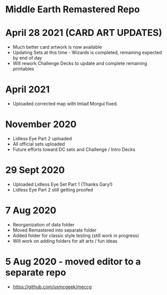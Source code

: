 # Middle Earth Remastered Repo

# April 28 2021 (CARD ART UPDATES)
 * Much better card artwork is now available
 * Updating Sets at this time - Wizards is completed, remaining expected by end of day
 * Will rework Challenge Decks to update and complete remaining printables

# April 2021
 * Uploaded corrected map with Imlad Morgul fixed.

# November 2020
 * Lidless Eye Part 2 uploaded
 * All official sets uploaded
 * Future efforts toward DC sets and Challenge / Intro Decks

# 29 Sept 2020
 * Uploaded Lidless Eye Set Part 1 (Thanks Gary!)
 * Lidless Eye Part 2 still getting proofed

# 7 Aug 2020
 * Reorganization of data folder
 * Moved Remastered into separate folder
 * Added folder for classic style testing (still work in progress)
 * Will work on adding folders for alt arts / fun ideas

# 5 Aug 2020 - moved editor to a separate repo
 * https://github.com/usmcgeek/meccg
